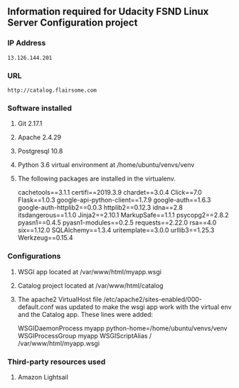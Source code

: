 ## Information required for Udacity FSND Linux Server Configuration project

### IP Address
    13.126.144.201


### URL
    http://catalog.flairsome.com


### Software installed

1. Git 2.17.1
2. Apache 2.4.29
3. Postgresql 10.8
4. Python 3.6 virtual environment at /home/ubuntu/venvs/venv
5. The following packages are installed in the virtualenv.

	cachetools==3.1.1
	certifi==2019.3.9
	chardet==3.0.4
	Click==7.0
	Flask==1.0.3
	google-api-python-client==1.7.9
	google-auth==1.6.3
	google-auth-httplib2==0.0.3
	httplib2==0.12.3
	idna==2.8
	itsdangerous==1.1.0
	Jinja2==2.10.1
	MarkupSafe==1.1.1
	psycopg2==2.8.2
	pyasn1==0.4.5
	pyasn1-modules==0.2.5
	requests==2.22.0
	rsa==4.0
	six==1.12.0
	SQLAlchemy==1.3.4
	uritemplate==3.0.0
	urllib3==1.25.3
	Werkzeug==0.15.4

### Configurations

1. WSGI app located at /var/www/html/myapp.wsgi
2. Catalog project located at /var/www/html/catalog
3. The apache2 VirtualHost file /etc/apache2/sites-enabled/000-default.conf was updated to make the wsgi app work with the virtual env and the Catalog app. These lines were added:

    WSGIDaemonProcess myapp python-home=/home/ubuntu/venvs/venv
    WSGIProcessGroup myapp
    WSGIScriptAlias / /var/www/html/myapp.wsgi

### Third-party resources used

1. Amazon Lightsail

